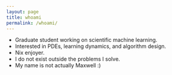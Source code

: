 ```yaml
---
layout: page
title: whoami
permalink: /whoami/
---
```


- Graduate student working on scientific machine learning.
- Interested in PDEs, learning dynamics, and algorithm design.
- Nix enjoyer.
- I do not exist outside the problems I solve.
- My name is not actually Maxwell :)
